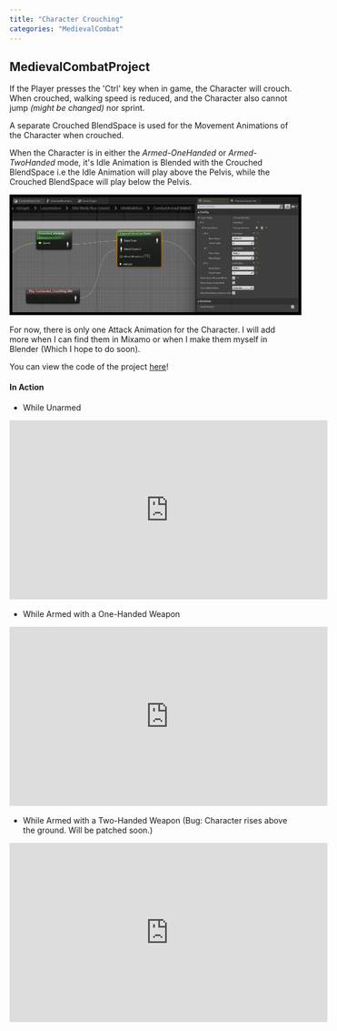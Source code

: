 ```yaml
---
title: "Character Crouching"
categories: "MedievalCombat"
---
```


## MedievalCombatProject

If the Player presses the 'Ctrl' key when in game, the Character will crouch. When crouched, walking speed is reduced, and 
the Character also cannot jump *(might be changed)* nor sprint.

A separate Crouched BlendSpace is used for the Movement Animations of the Character when crouched. 

When the Character is in either the *Armed-OneHanded* or *Armed-TwoHanded* mode, it's Idle Animation is Blended with the Crouched BlendSpace
i.e the Idle Animation will play above the Pelvis, while the Crouched BlendSpace will play below the Pelvis.

<img src = "/postassets/CrouchedLayeredBlendPerBone.png"  style="border:5px solid black">

For now, there is only one Attack Animation for the Character. I will add more when I can find them in Mixamo or when I make them 
myself in Blender (Which I hope to do soon).

You can view the code of the project [here](https://github.com/1Gokul/MedievalCombatProject)!

#### In Action 

- While Unarmed
<iframe src="https://www.youtube.com/embed/ANRftv35JLg" width="560" height="315" frameborder="0"> </iframe> 

- While Armed with a One-Handed Weapon
<iframe src="https://www.youtube.com/embed/aOBET37kOE4" width="560" height="315" frameborder="0"> </iframe> 

- While Armed with a Two-Handed Weapon (Bug: Character rises above the ground. Will be patched soon.)
<iframe src="https://www.youtube.com/embed/CrWMZnb89TQ" width="560" height="315" frameborder="0"> </iframe> 




